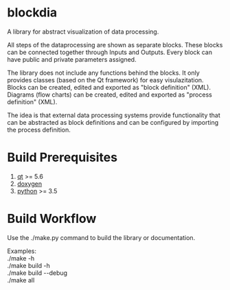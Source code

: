 # blockdia

A library for abstract visualization of data processing.

All steps of the dataprocessing are shown as separate blocks.
These blocks can be connected together through Inputs and Outputs.
Every block can have public and private parameters assigned.

The library does not include any functions behind the blocks.
It only provides classes (based on the Qt framework) for easy visulazitation.  
Blocks can be created, edited and exported as "block definition" (XML).
Diagrams (flow charts) can be created, edited and exported as "process definition" (XML).

The idea is that external data processing systems provide functionality
that can be abstracted as block definitions
and can be configured by importing the process definition.


# Build Prerequisites

1. [qt](https://www.qt.io/) >= 5.6
2. [doxygen](http://www.stack.nl/~dimitri/doxygen/)
3. [python](https://www.python.org/) >= 3.5

# Build Workflow

Use the ./make.py command to build the library or documentation.

Examples:  
./make -h  
./make build -h  
./make build --debug  
./make all  

